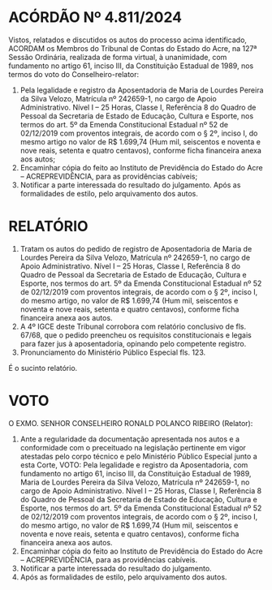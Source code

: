 # ACÓRDÃO Nº 4.811/2024

Vistos, relatados e discutidos os autos do processo acima identificado, ACORDAM os Membros do Tribunal de Contas do Estado do Acre, na 127ª Sessão Ordinária, realizada de forma virtual, à unanimidade, com fundamento no artigo 61, inciso III, da Constituição Estadual de 1989, nos termos do voto do Conselheiro-relator:

1. Pela legalidade e registro da Aposentadoria de Maria de Lourdes Pereira da Silva Velozo, Matrícula nº 242659-1, no cargo de Apoio Administrativo. Nível I – 25 Horas, Classe I, Referência 8 do Quadro de Pessoal da Secretaria de Estado de Educação, Cultura e Esporte, nos termos do art. 5º da Emenda Constitucional Estadual nº 52 de 02/12/2019 com proventos integrais, de acordo com o § 2º, inciso I, do mesmo artigo no valor de R$ 1.699,74 (Hum mil, seiscentos e noventa e nove reais, setenta e quatro centavos), conforme ficha financeira anexa aos autos;
2. Encaminhar cópia do feito ao Instituto de Previdência do Estado do Acre – ACREPREVIDÊNCIA, para as providências cabíveis;
3. Notificar a parte interessada do resultado do julgamento. Após as formalidades de estilo, pelo arquivamento dos autos.

# RELATÓRIO

1. Tratam os autos do pedido de registro de Aposentadoria de Maria de Lourdes Pereira da Silva Velozo, Matrícula nº 242659-1, no cargo de Apoio Administrativo. Nível I – 25 Horas, Classe I, Referência 8 do Quadro de Pessoal da Secretaria de Estado de Educação, Cultura e Esporte, nos termos do art. 5º da Emenda Constitucional Estadual nº 52 de 02/12/2019 com proventos integrais, de acordo com o § 2º, inciso I, do mesmo artigo, no valor de R$ 1.699,74 (Hum mil, seiscentos e noventa e nove reais, setenta e quatro centavos), conforme ficha financeira anexa aos autos.
2. A 4º IGCE deste Tribunal corrobora com relatório conclusivo de fls. 67/68, que o pedido preencheu os requisitos constitucionais e legais para fazer jus à aposentadoria, opinando pelo competente registro.
3. Pronunciamento do Ministério Público Especial fls. 123.

É o sucinto relatório.

# VOTO

O EXMO. SENHOR CONSELHEIRO RONALD POLANCO RIBEIRO (Relator):

1. Ante a regularidade da documentação apresentada nos autos e a conformidade com o preceituado na legislação pertinente em vigor atestadas pelo corpo técnico e pelo Ministério Público Especial junto a esta Corte, VOTO:
   Pela legalidade e registro da Aposentadoria, com fundamento no artigo 61, inciso III, da Constituição Estadual de 1989, Maria de Lourdes Pereira da Silva Velozo, Matrícula nº 242659-1, no cargo de Apoio Administrativo. Nível I – 25 Horas, Classe I, Referência 8 do Quadro de Pessoal da Secretaria de Estado de Educação, Cultura e Esporte, nos termos do art. 5º da Emenda Constitucional Estadual nº 52 de 02/12/2019 com proventos integrais, de acordo com o § 2º, inciso I, do mesmo artigo, no valor de R$ 1.699,74 (Hum mil, seiscentos e noventa e nove reais, setenta e quatro centavos), conforme ficha financeira anexa aos autos.
2. Encaminhar cópia do feito ao Instituto de Previdência do Estado do Acre – ACREPREVIDÊNCIA, para as providências cabíveis.
3. Notificar a parte interessada do resultado do julgamento.
4. Após as formalidades de estilo, pelo arquivamento dos autos.
